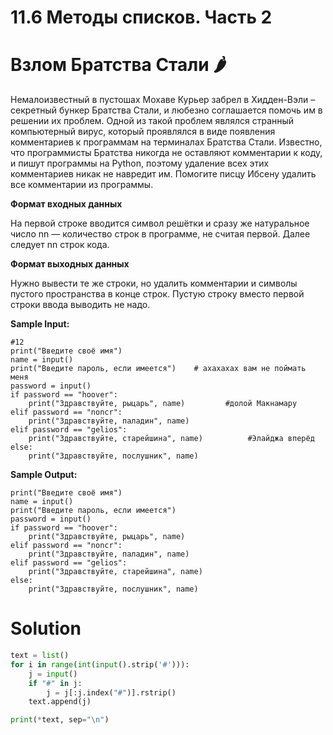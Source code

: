 # 11.6 Методы списков. Часть 2
# Взлом Братства Стали 🌶️
Немалоизвестный в пустошах Мохаве Курьер забрел в Хидден-Вэли – секретный бункер Братства Стали, и любезно соглашается помочь им в решении их проблем. Одной из такой проблем являлся странный компьютерный вирус, который проявлялся в виде появления комментариев к программам на терминалах Братства Стали. Известно, что программисты Братства никогда не оставляют комментарии к коду, и пишут программы на Python, поэтому удаление всех этих комментариев никак не навредит им. Помогите писцу Ибсену удалить все комментарии из программы.

**Формат входных данных**

На первой строке вводится символ решётки и сразу же натуральное число nn — количество строк в программе, не считая первой. Далее следует nn строк кода.

**Формат выходных данных**

Нужно вывести те же строки, но удалить комментарии и символы пустого пространства в конце строк. Пустую строку вместо первой строки ввода выводить не надо.

**Sample Input:**
```
#12
print("Введите своё имя")
name = input()
print("Введите пароль, если имеется")    # ахахахах вам не поймать меня
password = input()
if password == "hoover":
    print("Здравствуйте, рыцарь", name)         #долой Макнамару
elif password == "noncr":
    print("Здравствуйте, паладин", name)
elif password == "gelios":
    print("Здравствуйте, старейшина", name)          #Элайджа вперёд
else:
    print("Здравствуйте, послушник", name)
```
**Sample Output:**
```
print("Введите своё имя")
name = input()
print("Введите пароль, если имеется")
password = input()
if password == "hoover":
    print("Здравствуйте, рыцарь", name)
elif password == "noncr":
    print("Здравствуйте, паладин", name)
elif password == "gelios":
    print("Здравствуйте, старейшина", name)
else:
    print("Здравствуйте, послушник", name)
```

# Solution
```python
text = list()
for i in range(int(input().strip('#'))):
    j = input()
    if "#" in j:
        j = j[:j.index("#")].rstrip()
    text.append(j)

print(*text, sep="\n")
```